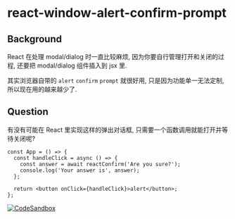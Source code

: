 # react-window-alert-confirm-prompt

## Background

React 在处理 modal/dialog 时一直比较麻烦, 因为你要自行管理打开和关闭的过程, 还要把 modal/dialog 组件插入到 jsx 里.

其实浏览器自带的 `alert` `confirm` `prompt` 就很好用, 只是因为功能单一无法定制, 所以现在用的越来越少了.

## Question

有没有可能在 React 里实现这样的弹出对话框, 只需要一个函数调用就能打开并等待关闭呢?

```tsx
const App = () => {
  const handleClick = async () => {
    const answer = await reactConfirm('Are you sure?');
    console.log('Your answer is', answer);
  };

  return <button onClick={handleClick}>alert</button>;
};
```

[![CodeSandbox](https://img.shields.io/endpoint?url=https://raw.githubusercontent.com/CompassChina/quiz/main/csb.json)](https://githubbox.com/CompassChina/quiz/tree/main/react-window-alert-confirm-prompt)
